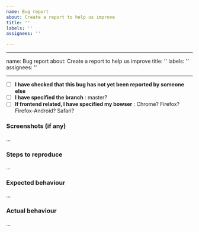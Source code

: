 ```yaml
---
name: Bug report
about: Create a report to help us improve
title: ''
labels: ''
assignees: ''

---
```


---
name: Bug report
about: Create a report to help us improve
title: ''
labels: ''
assignees: ''

---

* [ ] **I have checked that this bug has not yet been reported by someone else**
* [ ] **I have specified the branch** : master?
* [ ] **If frontend related, I have specified my bowser** : Chrome? Firefox? Firefox-Android? Safari?

### Screenshots (if any)

...

### Steps to reproduce

...

### Expected behaviour

...

### Actual behaviour

...
